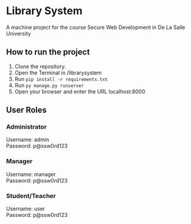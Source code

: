 # Library System
A machine project for the course Secure Web Development in De La Salle University

## How to run the project
1. Clone the repository.
2. Open the Terminal in /librarysystem
3. Run `pip install -r requirements.txt`
4. Run `py manage.py runserver`
5. Open your browser and enter the URL localhost:8000

## User Roles

### Administrator
Username: admin <br/>
Password: p@ssw0rd123

### Manager
Username: manager <br/>
Password: p@ssw0rd123

### Student/Teacher
Username: user <br/>
Password: p@ssw0rd123
